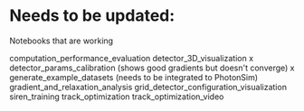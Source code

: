 # Needs to be updated:

Notebooks that are working

computation_performance_evaluation
detector_3D_visualization
x   detector_params_calibration (shows good gradients but doesn't converge)
x   generate_example_datasets   (needs to be integrated to PhotonSim)
gradient_and_relaxation_analysis
grid_detector_configuration_visualization
siren_training
track_optimization
track_optimization_video